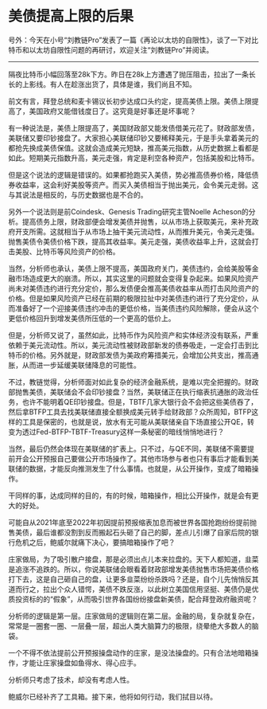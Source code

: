 # 美债提高上限的后果


号外：今天在小号“刘教链Pro”发表了一篇《再论以太坊的自限性》，谈了一下对比特币和以太坊自限性问题的再研讨，欢迎关注“刘教链Pro”并阅读。

* * *

隔夜比特币小幅回落至28k下方。昨日在28k上方遭遇了抛压阻击，拉出了一条长长的上影线。有人在趁涨出货了，具体是谁，我们尚且不知。

前文有言，拜登总统和麦卡锡议长初步达成口头约定，提高美债上限。美债上限提高了，美国政府又能借钱度日了。这究竟是好事还是坏事呢？

有一种说法是，美债上限提高了，美国财政部又能发债借美元花了。财政部发债，美联储又要印钞接盘了。大家担心美联储印钞又要稀释美元，于是手头拿着美元的都抢先换成美债保值。这就会造成美元短缺，推高美元指数，从历史数据上看都是如此。短期美元指数升高，美元走强，肯定是利空各种资产，包括美股和比特币。

但是这个说法的逻辑是错误的。如果都抢跑买入美债，势必推高债券价格，降低债券收益率，这会利好美股等资产。而买入美债相当于抛出美元，会令美元走弱。这与其说法是相反的，与历史数据也是不合的。

另外一个说法则是前Coindesk、Genesis Trading研究主管Noelle Acheson的分析。提高债务上限，财政部便会增发美债并抛售，以从市场上获取美元，来补充政府开支所需。这就相当于从市场上抽干美元流动性，从而推升美元，令美元走强。抛售美债令美债价格下跌，提高其收益率。美元走强，美债收益率上升，这就会打击美股、比特币等风险资产的价格。

当然，分析师也承认，美债上限不提高，美国政府关门，美债违约，会给美股等金融市场造成更大的崩溃。所以，其实这里的问题就会变得复杂起来。如果风险资产尚未对美债违约进行充分定价，那么发债便会推高美债收益率从而打击风险资产的价格。但是如果风险资产已经在前期的极限拉扯中对美债违约进行了充分定价，从而准备好了一个迎接美债违约冲击的更低价格，当美债违约风险解除，便会从这个更低价格回升到增发美债所压低的一个更高的低价上。

但是，分析师又说了，虽然如此，比特币作为风险资产和实体经济没有联系，严重依赖于美元流动性。所以，美元流动性被财政部新发的债券吸走，一定会打击到比特币的价格。另外就是，财政部发债为美政府筹措美元，会增加公共支出，推高通胀，从而进一步延缓美联储降息的可能性。

不过，教链觉得，分析师面对如此复杂的经济金融系统，是难以完全把握的。财政部抛售美债，美联储会不会印钞接盘？当然，美联储正在执行缩表抗通胀的政治任务，也许不能明着QE印钞接盘。但是，TBTF几家大银行会不会把这些美债吞了，然后拿BTFP工具去找美联储直接全额换成美元转手给财政部？众所周知，BTFP这样的工具是保密的，也就是说，放水有无可能从美联储亲自下场直接公开QE，转变为透过Fed-BTFP-TBTF-Treasury这样一条秘密的暗线悄悄地进行？

当然，最后仍然会体现在美联储的扩表上。只不过，与QE不同，美联储不需要提前开会公开预报自己要做公开市场操作了。其他市场参与者也只有事后才能看到美联储的数据，才能反向推测发生了什么事情。也就是，从公开操作，变成了暗箱操作。

干同样的事，达成同样的目的，有的时候，暗箱操作，相比公开操作，就是会有更大的好处。

可能自从2021年底至2022年初因提前预报缩表加息而被世界各国抢跑纷纷提前抛售美债，最后谁都没割到反而搬起石头砸了自己的脚，差点儿引爆了自家后院的银行危机之后，鲍威尔就痛下决心，要搞暗箱操作了吧？

庄家做局，为了吸引散户接盘，那是必须出点儿本来拉盘的。天下人都知道，韭菜是追涨不追跌的。所以，你说美联储会眼看着财政部增发美债抛售市场把美债价格打下去，这是自己砸自己的盘，让更多韭菜纷纷杀跌吗？还是，自个儿先悄悄反其道而行之，拉出个众人错愕，美债不跌反涨，以此树立美国信用坚挺、美债仍是优质投资标的的“假象”，从而吸引世界各国纷纷接盘新美债，配合拜登政府融资呢？

分析师的逻辑是第一层。庄家做局的逻辑则在第二层。金融的局，复杂就复杂在，常常是一圈套一圈、一层叠一层，超出人类大脑算力的极限，绕晕绝大多数人的脑袋。

一个不得不依法提前公开预报操盘动作的庄家，是没法操盘的。只有合法地暗箱操作，才能让庄家操盘如鱼得水、得心应手。

分析师只考虑了技术，却没有考虑人性。

鲍威尔已经补齐了工具箱。接下来，他将如何行动，我们拭目以待。

